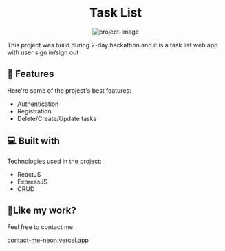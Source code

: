 <h1 align="center" id="title">Task List</h1>

<p align="center"><img src="https://socialify.git.ci/oiibar/Hackathon_Task_List/image?font=Raleway&amp;language=1&amp;name=1&amp;owner=1&amp;pattern=Solid&amp;theme=Light" alt="project-image"></p>

<p id="description">This project was build during 2-day hackathon and it is a task list web app with user sign in/sign out</p>

  
  
<h2>🧐 Features</h2>

Here're some of the project's best features:

*   Authentication
*   Registration
*   Delete/Create/Update tasks

  
  
<h2>💻 Built with</h2>

Technologies used in the project:

*   ReactJS
*   ExpressJS
*   CRUD

<h2>💖Like my work?</h2>

Feel free to contact me<p>contact-me-neon.vercel.app</p>

